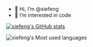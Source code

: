 - 👋 Hi, I’m @xiefeng
- 👀 I’m interested in code


[![xiefeng's GitHub stats](https://github-readme-stats.vercel.app/api?username=xiefenga&layout=compact&hide_border=true&hide_title=true)](https://github.com/anuraghazra/github-readme-stats)


![xiefeng's Most used languages](https://github-readme-stats.vercel.app/api/top-langs?username=xiefenga&layout=compact&hide_border=true&langs_count=10)

<!---
- 🌱 I’m currently learning ...
- 💞️ I’m looking to collaborate on ...
- 📫 How to reach me ...
--->

<!---
xiefenga/xiefenga is a ✨ special ✨ repository because its `README.md` (this file) appears on your GitHub profile.
You can click the Preview link to take a look at your changes.
--->
